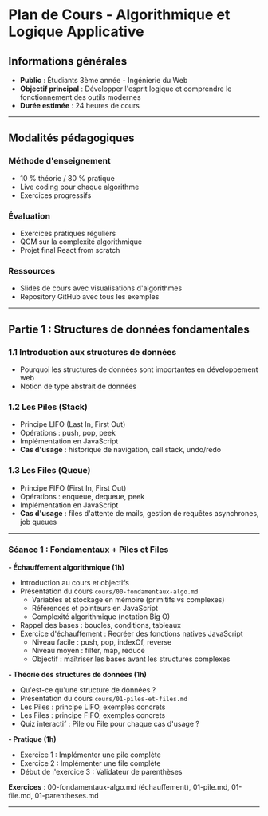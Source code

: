 # Plan de Cours - Algorithmique et Logique Applicative

## Informations générales
- **Public** : Étudiants 3ème année - Ingénierie du Web
- **Objectif principal** : Développer l'esprit logique et comprendre le fonctionnement des outils modernes
- **Durée estimée** : 24 heures de cours

---

## Modalités pédagogiques

### Méthode d'enseignement
- 10 % théorie / 80 % pratique
- Live coding pour chaque algorithme
- Exercices progressifs

### Évaluation
- Exercices pratiques réguliers
- QCM sur la complexité algorithmique
- Projet final React from scratch

### Ressources
- Slides de cours avec visualisations d'algorithmes
- Repository GitHub avec tous les exemples

---

## Partie 1 : Structures de données fondamentales

### 1.1 Introduction aux structures de données
- Pourquoi les structures de données sont importantes en développement web
- Notion de type abstrait de données

### 1.2 Les Piles (Stack)
- Principe LIFO (Last In, First Out)
- Opérations : push, pop, peek
- Implémentation en JavaScript
- **Cas d'usage** : historique de navigation, call stack, undo/redo

### 1.3 Les Files (Queue)
- Principe FIFO (First In, First Out)
- Opérations : enqueue, dequeue, peek
- Implémentation en JavaScript
- **Cas d'usage** : files d'attente de mails, gestion de requêtes asynchrones, job queues

---

### Séance 1 : Fondamentaux + Piles et Files

**- Échauffement algorithmique (1h)**
- Introduction au cours et objectifs
- Présentation du cours `cours/00-fondamentaux-algo.md`
  - Variables et stockage en mémoire (primitifs vs complexes)
  - Références et pointeurs en JavaScript
  - Complexité algorithmique (notation Big O)
- Rappel des bases : boucles, conditions, tableaux
- Exercice d'échauffement : Recréer des fonctions natives JavaScript
  - Niveau facile : push, pop, indexOf, reverse
  - Niveau moyen : filter, map, reduce
  - Objectif : maîtriser les bases avant les structures complexes

**- Théorie des structures de données (1h)**
- Qu'est-ce qu'une structure de données ?
- Présentation du cours `cours/01-piles-et-files.md`
- Les Piles : principe LIFO, exemples concrets
- Les Files : principe FIFO, exemples concrets
- Quiz interactif : Pile ou File pour chaque cas d'usage ?

**- Pratique (1h)**
- Exercice 1 : Implémenter une pile complète
- Exercice 2 : Implémenter une file complète
- Début de l'exercice 3 : Validateur de parenthèses

**Exercices** : 00-fondamentaux-algo.md (échauffement), 01-pile.md, 01-file.md, 01-parentheses.md

---
